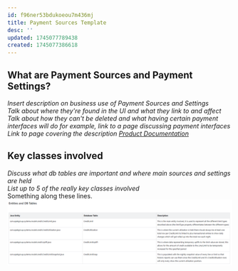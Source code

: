 ```yaml
---
id: f96ner53bdukoeou7m436mj
title: Payment Sources Template
desc: ''
updated: 1745077789438
created: 1745077386618
---
```

## What are Payment Sources and Payment Settings?
*Insert description on business use of Payment Sources and Settings*<br>
*Talk about where they're found in the UI and what they link to and affect*<br>
*Talk about how they can't be deleted and what having certain payment interfaces will do for example, link to a page discussing payment interfaces*<br>
*Link to page covering the description [Product Documentation](https://sf-wiki.atlassian.net/wiki/spaces/PDN/pages/43192346/Payment+Settings)*

## Key classes involved
*Discuss what db tables are important and where main sources and settings are held*<br>
*List up to 5 of the really key classes involved*<br>
Something along these lines.
![alt text](image-12.png)


